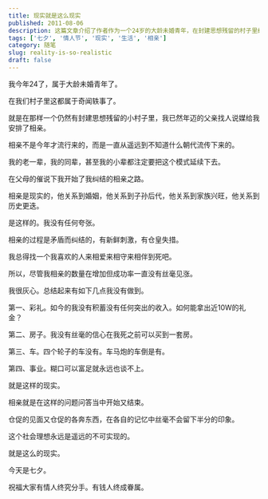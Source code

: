 ```yaml
---
title: 现实就是这么现实
published: 2011-08-06
description: 这篇文章介绍了作者作为一个24岁的大龄未婚青年，在封建思想残留的村子里经历相亲的故事。文章描述了相亲的传统和现实压力，包括彩礼、房子、车和事业等问题，以及作者在相亲过程中的矛盾和纠结。作者表达了对现实的无奈和对理想爱情的渴望。
tags: ['七夕', '情人节', '现实', '生活', '相亲']
category: 随笔
slug: reality-is-so-realistic
draft: false
---
```


我今年24了，属于大龄未婚青年了。

 在我们村子里这都属于奇闻轶事了。
 
 就是在那样一个仍然有封建思想残留的小村子里，我已然年迈的父亲找人说媒给我安排了相亲。
 
相亲不是今年才流行来的，而是一直从遥远到不知道什么朝代流传下来的。
  
我的老一辈，我的同辈，甚至我的小辈都注定要把这个模式延续下去。 
   
在父母的催说下我开始了我纠结的相亲之路。 
   
相亲是现实的，他关系到婚姻，他关系到子孙后代，他关系到家族兴旺，他关系到历史更迭。
   
是这样的。我没有任何夸张。 
   
相亲的过程是矛盾而纠结的，有新鲜刺激，有仓皇失措。 
  
我总得找一个我喜欢的人来相爱来相守来相伴到死吧。
   
所以，尽管我相亲的数量在增加但成功率一直没有丝毫见涨。 
    
我很灰心。总结起来有如下几点我没有做到。 
    
第一、彩礼。如今的我没有积蓄没有任何突出的收入。如何能拿出近10W的礼金？ 
    
第二、房子。我没有丝毫的信心在我死之前可以买到一套房。 
    
第三、车。四个轮子的车没有。车马炮的车倒是有。 
    
第四、事业。糊口可以富足就永远也谈不上。 
    
就是这样的现实。
    
相亲就是在这样的问题问答当中开始又结束。 
    
仓促的见面又仓促的各奔东西，在各自的记忆中丝毫不会留下半分的印象。 
    
这个社会理想永远是遥远的不可实现的。 
    
就是这么的现实。 
    
今天是七夕。
    
祝福大家有情人终究分手。有钱人终成眷属。